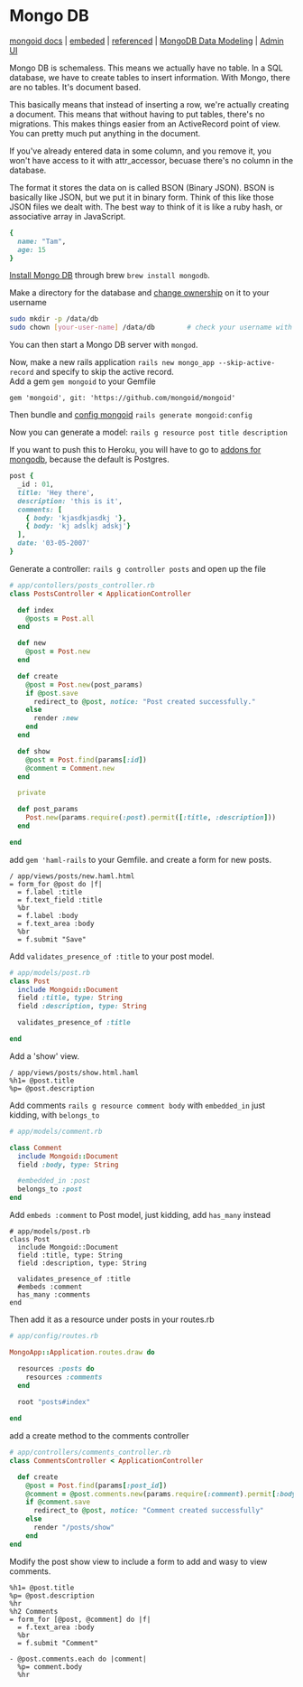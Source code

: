 # Mongo DB  
[mongoid docs](http://mongoid.org/en/mongoid/index.html) |  [embeded](http://mongoid.org/en/mongoid/docs/relations.html#embeds_one) | [referenced](http://mongoid.org/en/mongoid/docs/relations.html#has_one) | [MongoDB Data Modeling](http://docs.mongodb.org/manual/data-modeling/) | [Admin UI](http://docs.mongodb.org/ecosystem/tools/administration-interfaces/)  
  
Mongo DB is schemaless. This means we actually have no table. In a SQL database, we have to create tables to insert information. With Mongo, there are no tables. It's document based.  
  
This basically means that instead of inserting a row, we're actually creating a document. This means that without having to put tables, there's no migrations. This makes things easier from an ActiveRecord point of view. You can pretty much put anything in the document.  
  
If you've already entered data in some column, and you remove it, you won't have access to it with attr_accessor, becuase there's no column in the database.  
  
The format it stores the data on is called BSON (Binary JSON). BSON is basically like JSON, but we put it in binary form. Think of this like those JSON files we dealt with. The best way to think of it is like a ruby hash, or associative array in JavaScript.  
  
```ruby
{ 
  name: "Tam",
  age: 15
}
```  
[Install Mongo DB](http://docs.mongodb.org/manual/tutorial/install-mongodb-on-os-x/) through brew `brew install mongodb`.  
  
Make a directory for the database and [change ownership](http://ss64.com/bash/chown.html) on it to your username
```bash
sudo mkdir -p /data/db
sudo chown [your-user-name] /data/db        # check your username with whoami
```  
You can then start a Mongo DB server with `mongod`.  
  
Now, make a new rails application `rails new mongo_app --skip-active-record` and specify to skip the active record.  
Add a gem `gem mongoid` to your Gemfile  
```
gem 'mongoid', git: 'https://github.com/mongoid/mongoid'  
```  
  
Then bundle  and [config mongoid](http://mongoid.org/en/mongoid/docs/installation.html#installation) `rails generate mongoid:config`  
  
Now you can generate a model: `rails g resource post title description`  
  
If you want to push this to Heroku, you will have to go to [addons for mongodb](https://devcenter.heroku.com/articles/mongohq), because the default is Postgres.  
  
```ruby
post {
  _id : 01,
  title: 'Hey there',
  description: 'this is it',
  comments: [ 
    { body: 'kjasdkjasdkj '},
    { body: 'kj adslkj adskj'}
  ],
  date: '03-05-2007'
}
```  
Generate a controller: `rails g controller posts` and open up the file  
```ruby
# app/contollers/posts_controller.rb
class PostsController < ApplicationController

  def index
    @posts = Post.all
  end

  def new
    @post = Post.new
  end

  def create
    @post = Post.new(post_params)
    if @post.save
      redirect_to @post, notice: "Post created successfully."
    else
      render :new
    end
  end

  def show
    @post = Post.find(params[:id])
    @comment = Comment.new
  end

  private

  def post_params
    Post.new(params.require(:post).permit([:title, :description]))
  end

end
```  
add `gem 'haml-rails` to your Gemfile. and create a form for new posts.  
```haml
/ app/views/posts/new.haml.html
= form_for @post do |f|
  = f.label :title
  = f.text_field :title
  %br
  = f.label :body
  = f.text_area :body
  %br
  = f.submit "Save"
```  
Add `validates_presence_of :title` to your post model.  
```ruby
# app/models/post.rb
class Post
  include Mongoid::Document
  field :title, type: String
  field :description, type: String

  validates_presence_of :title

end
```  
Add a 'show' view.  
```haml
/ app/views/posts/show.html.haml
%h1= @post.title
%p= @post.description
```
  
Add comments `rails g resource comment body` with `embedded_in` just kidding, with `belongs_to`    
```ruby
# app/models/comment.rb

class Comment
  include Mongoid::Document
  field :body, type: String

  #embedded_in :post
  belongs_to :post
end

```  
Add `embeds :comment` to Post model, just kidding, add `has_many` instead  
```
# app/models/post.rb
class Post
  include Mongoid::Document
  field :title, type: String
  field :description, type: String

  validates_presence_of :title
  #embeds :comment
  has_many :comments
end
```
Then add it as a resource under posts in your routes.rb  
```ruby
# app/config/routes.rb

MongoApp::Application.routes.draw do

  resources :posts do
    resources :comments
  end
  
  root "posts#index"

end
```
add a create method to the comments controller  
```ruby
# app/controllers/comments_controller.rb
class CommentsController < ApplicationController

  def create
    @post = Post.find(params[:post_id])
    @comment = @post.comments.new(params.require(:comment).permit[:body])
    if @comment.save
      redirect_to @post, notice: "Comment created successfully"
    else
      render "/posts/show"
    end
end
```
  
Modify the post show view to include a form to add and wasy to view comments.  
```haml
%h1= @post.title
%p= @post.description
%hr
%h2 Comments
= form_for [@post, @comment] do |f|
  = f.text_area :body
  %br
  = f.submit "Comment"

- @post.comments.each do |comment|
  %p= comment.body
  %hr
```  